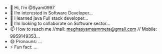 - 👋 Hi, I’m @Syam0997
- 👀 I’m interested in Software Developer...
- 🌱 I learned java Full stack developer...
- 💞️ I’m looking to collaborate on Software sector...
- 📫 How to reach me //mail: meghasyamsammeta@gmail.com // Mobile: 9959149353...
- 😄 Pronouns: ...
- ⚡ Fun fact: ...

<!---
Syam0997/Syam0997 is a ✨ special ✨ repository because its `README.md` (this file) appears on your GitHub profile.
You can click the Preview link to take a look at your changes.
--->
